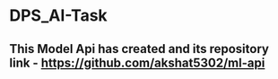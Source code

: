 # DPS_AI-Task

## This Model Api has created and its repository link - https://github.com/akshat5302/ml-api
